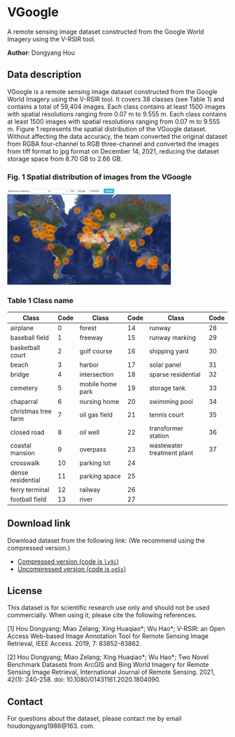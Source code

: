 # VGoogle
A remote sensing image dataset constructed from the Google World Imagery using the V-RSIR tool. 

<b>Author</b>: Dongyang Hou

## Data description

VGoogle is a remote sensing image dataset constructed from the Google World Imagery using the V-RSIR tool. It covers 38 classes (see Table 1) and contains a total of 59,404 images. Each class contains at least 1500 images with spatial resolutions ranging from 0.07 m to 9.555 m. Each class contains at least 1500 images with spatial resolutions ranging from 0.07 m to 9.555 m. Figure 1 represents the spatial distribution of the VGoogle dataset. Without affecting the data accuracy, the team converted the original dataset from RGBA four-channel to RGB three-channel and converted the images from tiff format to jpg format on December 14, 2021, reducing the dataset storage space from 8.70 GB to 2.66 GB.

### Fig. 1 Spatial distribution of images from the VGoogle

![image-20230328130111559](https://github.com/GeoRSAI/VGoogle/blob/master/figures/spatial_distribution.png)

### Table 1 Class name

| Class                | Code | Class             | Code | Class                       | Code |
| -------------------- | ---- | ----------------- | ---- | --------------------------- | ---- |
| airplane             | 0    | forest            | 14   | runway                      | 28   |
| baseball  field      | 1    | freeway           | 15   | runway  marking             | 29   |
| basketball  court    | 2    | golf  course      | 16   | shipping  yard              | 30   |
| beach                | 3    | harbor            | 17   | solar  panel                | 31   |
| bridge               | 4    | intersection      | 18   | sparse  residential         | 32   |
| cemetery             | 5    | mobile  home park | 19   | storage  tank               | 33   |
| chaparral            | 6    | nursing  home     | 20   | swimming  pool              | 34   |
| christmas  tree farm | 7    | oil  gas field    | 21   | tennis  court               | 35   |
| closed  road         | 8    | oil  well         | 22   | transformer  station        | 36   |
| coastal  mansion     | 9    | overpass          | 23   | wastewater  treatment plant | 37   |
| crosswalk            | 10   | parking  lot      | 24   |                             |      |
| dense  residential   | 11   | parking  space    | 25   |                             |      |
| ferry  terminal      | 12   | railway           | 26   |                             |      |
| football  field      | 13   | river             | 27   |                             |      |

## Download link
Download dataset from the following link: (We recommend using the compressed version.)
- [Compressed version (code is `lv9i`)](https://pan.baidu.com/s/1OLImdhJpOtwNgQYiDYJGqA)
- [Uncompressed version (code is `og5s`)](https://pan.baidu.com/s/1_kBTYg8gg9nyv0Ci3zXMdA)

## License
This dataset is for scientific research use only and should not be used commercially. When using it, please cite the following references. 

[1] Hou Dongyang; Miao Zelang; Xing Huaqiao*; Wu Hao*; V-RSIR: an Open Access Web-based Image Annotation Tool for Remote Sensing Image Retrieval, IEEE Access. 2019, 7: 83852-83862.

[2] Hou Dongyang; Miao Zelang; Xing Huaqiao*; Wu Hao*; Two Novel Benchmark Datasets from ArcGIS and Bing World Imagery for Remote Sensing Image Retrieval, International Journal of Remote Sensing. 2021, 42(1): 240-258. doi: 10.1080/01431161.2020.1804090.

## Contact

For questions about the dataset, please contact me by email houdongyang1986@163. com.
